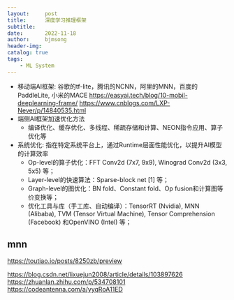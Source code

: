```yaml
---
layout:     post
title:      深度学习推理框架
subtitle:   
date:       2022-11-18
author:     bjmsong
header-img: 
catalog: true
tags:
    - ML System
---
```

- 移动端AI框架: 谷歌的tf-lite，腾讯的NCNN，阿里的MNN，百度的PaddleLite, 小米的MACE
https://easyai.tech/blog/10-mobil-deeplearning-frame/
https://www.cnblogs.com/LXP-Never/p/14840535.html
- 端侧AI框架加速优化方法
    - 编译优化、缓存优化、多线程、稀疏存储和计算、NEON指令应用、算子优化等
- 系统优化: 指在特定系统平台上，通过Runtime层面性能优化，以提升AI模型的计算效率
    - Op-level的算子优化：FFT Conv2d (7x7, 9x9), Winograd Conv2d (3x3, 5x5) 等；
    - Layer-level的快速算法：Sparse-block net [1] 等；
    - Graph-level的图优化：BN fold、Constant fold、Op fusion和计算图等价变换等；
    - 优化工具与库（手工库、自动编译）：TensorRT (Nvidia), MNN (Alibaba), TVM (Tensor Virtual Machine), Tensor Comprehension (Facebook) 和OpenVINO (Intel) 等；
    

## mnn
https://toutiao.io/posts/8250zb/preview


https://blog.csdn.net/lixuejun2008/article/details/103897626
https://zhuanlan.zhihu.com/p/534708101
https://codeantenna.com/a/yyqRoA11ED



